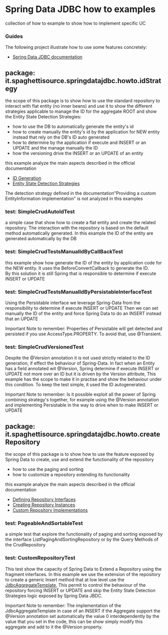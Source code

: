 # Spring Data JDBC how to examples
collection of how to example to show how to implement specific UC

### Guides
The following project illustrate how to use some features concretely:

* [Spring Data JDBC documentation](https://docs.spring.io/spring-data/relational/reference/jdbc.html)

## package: it.spaghettisource.springdatajdbc.howto.idStrategy
the scope of this package is to show how to use the standard repository to interact with flat entity (no inner beans) and use it 
to show the different strategies applicable to manage the ID for the aggregate ROOT and show the Entity State Detection Strategies:

* how to use the DB to automatically generate the entity's id
* how to create manually the entity's id by the application for NEW entity instead that rely on the DB's ID auto generated
* how to determine by the application if execute and INSERT or an UPDATE and the manage manually the ID
* how the versioning drive the INSERT or an UPDATE of an entity

this example analyze the main aspects described in the official documentation
* [ID Generation](https://docs.spring.io/spring-data/relational/reference/jdbc/entity-persistence.html#entity-persistence.id-generation) 
* [Entity State Detection Strategies](https://docs.spring.io/spring-data/relational/reference/repositories/core-concepts.html#is-new-state-detection)


The detection strategy defined in the documentation"Providing a custom EntityInformation implementation" is not analyzed in this examples

### test: SimpleCrudAutoIdTest

a simple case that show how to create a flat entity and create the related repository.
The interaction with the repository is based on the default method automatically generated.
In this example the ID of the entity are generated automatically by the DB 

### test: SimpleCrudTestsManualIdByCallBackTest

this example show how generate the ID of the entity by application code for the NEW entity. 
It uses the BeforeConvertCallback to generate the ID.  
By this solution it is still Spring that is responsible to determine if execute INSERT or UPDATE

### test: SimpleCrudTestsManualIdByPersistableInterfaceTest

Using the Persistable interface we leverage Spring-Data from the responsibility to determine if execute INSERT or UPDATE
Then we can set manually the ID of the entity and force Spring Data to do an INSERT instead that an UPDATE

Important Note to remember: Properties of Persistable will get detected and persisted if you use AccessType.PROPERTY. To avoid that, use @Transient.

### test: SimpleCrudVersionedTest

Despite the @Version annotation it is not used strictly related to the ID generation, if effect the behaviour of Spring-Data. 
In fact when an Entity has a field annotated wit @Version, 
Spring determine if execute INSERT or UPDATE not more over an ID but it is driven by the Version attribute,
This example has the scope to make it in practise and show the behaviour under this condition. 
To keep the test simple, it used the ID autogenerated.

Important Note to remember: Is it possible exploit all the power of Spring combining strategy's together, 
for example using the @Version annotation and implementing Persistable in the way to drive when to make INSERT or UPDATE



## package: it.spaghettisource.springdatajdbc.howto.createRepository

the scope of this package is to show how to use the feature exposed by Spring Data to create, 
use and extend the functionality of the repository

* how to use the paging and sorting
* how to customize a repository extending its functionality

this example analyze the main aspects described in the official documentation
* [Defining Repository Interfaces](https://docs.spring.io/spring-data/relational/reference/repositories/definition.html)
* [Creating Repository Instances](https://docs.spring.io/spring-data/relational/reference/repositories/create-instances.html) 
* [Custom Repository Implementations](https://docs.spring.io/spring-data/relational/reference/repositories/custom-implementations.html)

### test: PageableAndSortableTest

a simple test that explore the functionality of paging and sorting exposed by the interface ListPagingAndSortingRepository
or by the Query Methods of the CrudRepository

### test: CustomRepositoryTest

This test show the capacity of Spring Data to Extend a Repository using the fragment interfaces.
In this example we use the extension of the repository to create a generic Insert method that at low level use the 
[JdbcAggregateTemplate](https://docs.spring.io/spring-data/jdbc/docs/current/api/org/springframework/data/jdbc/core/JdbcAggregateTemplate.html), 
This permit to control the behaviour of the repository forcing INSERT or UPDATE and skip the Entity State Detection Strategies logic exposed by Spring Data JBDC.

Important Note to remember: The implementation of the JdbcAggregateTemplate in case of an INSERT if the Aggregate support the 
@Version annotation set automatically the value 0 interdependently by the value that you set in the code, this can be show simply modify 
this aggregate and add to it the @Version property.


